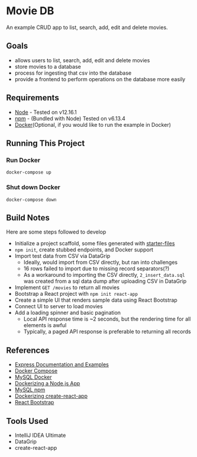 # Movie DB

An example CRUD app to list, search, add, edit and delete movies.

## Goals

-   allows users to list, search, add, edit and delete movies
- 	store movies to a database
-	process for ingesting that csv into the database
-	provide a frontend to perform operations on the database more easily

## Requirements

-   [Node](https://nodejs.org/en/download/) - Tested on v12.16.1
-   [npm](https://www.npmjs.com/package/npm) - (Bundled with Node) Tested on v6.13.4
-   [Docker](https://docs.docker.com/installation/)(Optional, if you would like to run the example in Docker)

## Running This Project

### Run Docker

`docker-compose up`

### Shut down Docker

`docker-compose down`

## Build Notes

Here are some steps followed to develop

* Initialize a project scaffold, some files generated with [starter-files](https://github.com/AndrewBell/starter-files)
* `npm init`, create stubbed endpoints, and Docker support
* Import test data from CSV via DataGrip
    * Ideally, would import from CSV directly, but ran into challenges
    * 16 rows failed to import due to missing record separators(?)
    * As a workaround to importing the CSV directly, `2_insert_data.sql` was created from a sql data dump after uploading CSV in DataGrip
* Implement `GET /movies` to return all movies
* Bootstrap a React project with `npm init react-app`
* Create a simple UI that renders sample data using React Bootstrap
* Connect UI to server to load movies
* Add a loading spinner and basic pagination
    * Local API response time is ~2 seconds, but the rendering time for all elements is awful
    * Typically, a paged API response is preferable to returning all records

## References

* [Express Documentation and Examples](https://expressjs.com/)
* [Docker Compose](https://docs.docker.com/compose/)
* [MySQL Docker](https://hub.docker.com/_/mysql)
* [Dockerizing a Node.js App](https://nodejs.org/en/docs/guides/nodejs-docker-webapp/)
* [MySQL npm](https://www.npmjs.com/package/mysql)
* [Dockerizing create-react-app](https://mherman.org/blog/dockerizing-a-react-app/)
* [React Bootstrap](https://react-bootstrap.netlify.app/)

## Tools Used

* IntelliJ IDEA Ultimate
* DataGrip
* create-react-app
